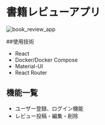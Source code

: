 # 書籍レビューアプリ

![book_review_app](https://user-images.githubusercontent.com/61307827/151124308-003602d8-d9d4-48b8-96ae-abd7e6b58b76.gif)

##使用技術
- React
- Docker/Docker Compose
- Material-UI
- React Router

## 機能一覧
- ユーザー登録、ログイン機能
- レビュー投稿・編集・削除
